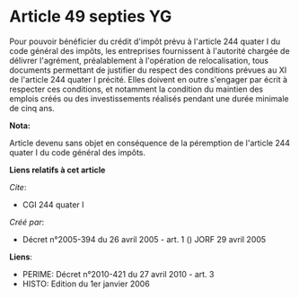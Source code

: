 # Article 49 septies YG

Pour pouvoir bénéficier du crédit d'impôt prévu à l'article 244 quater I du code général des impôts, les entreprises
fournissent à l'autorité chargée de délivrer l'agrément, préalablement à l'opération de relocalisation, tous documents
permettant de justifier du respect des conditions prévues au XI de l'article 244 quater I précité. Elles doivent en outre
s'engager par écrit à respecter ces conditions, et notamment la condition du maintien des emplois créés ou des
investissements réalisés pendant une durée minimale de cinq ans.

**Nota:**

Article devenu sans objet en conséquence de la péremption de l'article 244 quater I du code général des impôts.

**Liens relatifs à cet article**

_Cite_:

  - CGI 244 quater I

_Créé par_:

  - Décret n°2005-394 du 26 avril 2005 - art. 1 () JORF 29 avril 2005

**Liens**:

  - PERIME: Décret n°2010-421  du 27 avril 2010 - art. 3
  - HISTO: Edition du 1er janvier 2006

